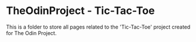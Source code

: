 # TheOdinProject - Tic-Tac-Toe
This is a folder to store all pages related to the 'Tic-Tac-Toe' project created for The Odin Project.